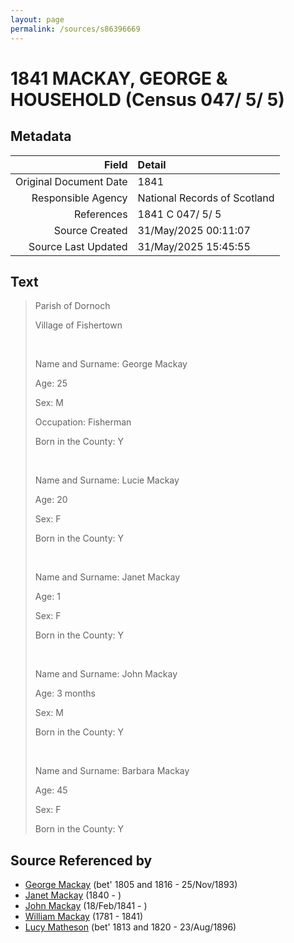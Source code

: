 ```yaml
---
layout: page
permalink: /sources/s86396669
---
```


# 1841 MACKAY, GEORGE & HOUSEHOLD (Census 047/ 5/ 5)

## Metadata
Field | Detail
---:|:---
Original Document Date | 1841
Responsible Agency | National Records of Scotland
References | 1841 C 047/ 5/ 5
Source Created | 31/May/2025 00:11:07
Source Last Updated | 31/May/2025 15:45:55

## Text

> Parish of Dornoch
>
> Village of Fishertown
>
> <br/>
>
> Name and Surname: George Mackay
>
> Age: 25
>
> Sex: M
>
> Occupation: Fisherman
>
> Born in the County: Y
>
> <br/>
>
> Name and Surname: Lucie Mackay
>
> Age: 20
>
> Sex: F
>
> Born in the County: Y
>
> <br/>
>
> Name and Surname: Janet Mackay
>
> Age: 1
>
> Sex: F
>
> Born in the County: Y
>
> <br/>
>
> Name and Surname: John Mackay
>
> Age: 3 months
>
> Sex: M
>
> Born in the County: Y
>
> <br/>
>
> Name and Surname: Barbara Mackay
>
> Age: 45
>
> Sex: F
>
> Born in the County: Y
>

## Source Referenced by

* [George Mackay](../people/@33764614@-george-mackay-b1805~1816-d1893-11-25.md) (bet' 1805 and 1816 - 25/Nov/1893)
* [Janet Mackay](../people/@42213240@-janet-mackay-b1840-d.md) (1840 - )
* [John Mackay](../people/@58430005@-john-mackay-b1841-2-18-d.md) (18/Feb/1841 - )
* [William Mackay](../people/@69114879@-william-mackay-b1781-d1841.md) (1781 - 1841)
* [Lucy Matheson](../people/@67811996@-lucy-matheson-b1813~1820-d1896-8-23.md) (bet' 1813 and 1820 - 23/Aug/1896)
